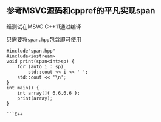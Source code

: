 ## 参考MSVC源码和cppref的平凡实现span

经测试在MSVC C++11通过编译

只需要将`span.hpp`包含即可使用

```
#include"span.hpp"
#include<iostream>
void print(span<int>sp) {
	for (auto i : sp)
		std::cout << i << ' ';
	std::cout << '\n';
}
int main() {
	int array[]{ 6,6,6,6 };
	print(array);
}

```C++